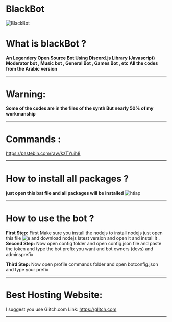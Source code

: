 # BlackBot
![BlackBot](https://cdn.discordapp.com/attachments/576922808559599639/584038312545746965/Blackmart_Logo.png)

# What is blackBot ?
**An Legendery Open Source Bot Using Discord.js Library (Javascript)
Moderator bot , Music bot , General Bot , Games Bot , etc**
**All the codes from the Arabic version**

-----------------------------------

# Warning:
**Some of the codes are in the files of the synth
But nearly 50% of my workmanship**

-----------------------------------

# Commands :

https://pastebin.com/raw/kzTYuih8

-----------------------------------

# How to install all packages ?
**just open this bat file and all packages will be installed**
![htiap](http://prntscr.com/nvytbg.jpg)
 
-----------------------------------

# How to use the bot ?
**First Step:** First Make sure you install the nodejs 
to install nodejs just open this file ![e](http://prntscr.com/nvyud0.jpg)
and download nodejs latest version and open it and install it .
**Second Step:** Now open config folder and open config.json file 
and paste the token and type the bot prefix you want and bot owners (devs) and adminsprefix

**Third Step:** Now open profile commands folder and open botconfig.json and type your prefix

-----------------------------------

# Best Hosting Website:
I suggest you use Glitch.com
Link: https://glitch.com

-----------------------------------


